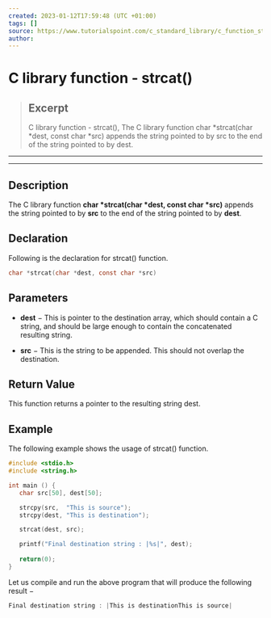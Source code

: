 ```yaml
---
created: 2023-01-12T17:59:48 (UTC +01:00)
tags: []
source: https://www.tutorialspoint.com/c_standard_library/c_function_strcat.htm
author: 
---
```


# C library function - strcat()

> ## Excerpt
> C library function - strcat(),  The C library function char *strcat(char *dest, const char *src) appends the string pointed to by src to the end of the string pointed to by dest.

---
---

  

## Description

The C library function **char \*strcat(char \*dest, const char \*src)** appends the string pointed to by **src** to the end of the string pointed to by **dest**.

## Declaration

Following is the declaration for strcat() function.

```c
char *strcat(char *dest, const char *src)
```

## Parameters

-   **dest** − This is pointer to the destination array, which should contain a C string, and should be large enough to contain the concatenated resulting string.
    
-   **src** − This is the string to be appended. This should not overlap the destination.
    

## Return Value

This function returns a pointer to the resulting string dest.

## Example

The following example shows the usage of strcat() function.

```c
#include <stdio.h>
#include <string.h>

int main () {
   char src[50], dest[50];

   strcpy(src,  "This is source");
   strcpy(dest, "This is destination");

   strcat(dest, src);

   printf("Final destination string : |%s|", dest);
   
   return(0);
}
```

Let us compile and run the above program that will produce the following result −

```c
Final destination string : |This is destinationThis is source|

```


